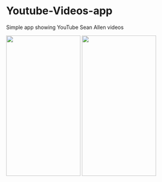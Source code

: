 # Youtube-Videos-app
Simple app showing YouTube Sean Allen videos


<img src="https://user-images.githubusercontent.com/42929865/134388245-987c4009-c1ca-42d9-8401-b387f7658b98.png" width="200" height="380"/>
<img src="(https://user-images.githubusercontent.com/42929865/134388313-bcad695d-13ee-4b69-b0c1-17cc0c7b92c0.png" width="200" height="380"/>

